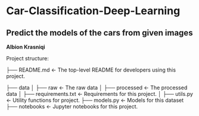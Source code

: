 # Car-Classification-Deep-Learning

## Predict the models of the cars from given images

**Albion Krasniqi**

Project structure:

├── README.md           <- The top-level README for developers using this project.

├── data
│   ├── raw             <- The raw data
│   ├── processed       <- The processed data
│
├── requirements.txt    <- Requirements for this project.
│
├── utils.py            <- Utility functions for project.
├── models.py           <- Models for this dataset
├── notebooks           <- Jupyter notebooks for this project.
